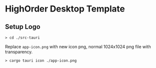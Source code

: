 # HighOrder Desktop Template


## Setup Logo

```
> cd ./src-tauri
```

Replace `app-icon.png` with new icon png, normal 1024x1024 png file with transparency.

```
> cargo tauri icon ./app-icon.png

```